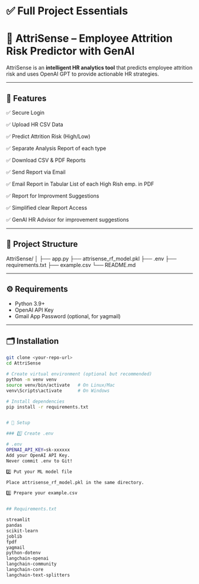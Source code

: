 # ✅ Full Project Essentials

# 🧩 AttriSense – Employee Attrition Risk Predictor with GenAI

AttriSense is an **intelligent HR analytics tool** that predicts employee attrition risk and uses OpenAI GPT to provide actionable HR strategies.

---

## 🚀 Features

✅ Secure Login  

✅ Upload HR CSV Data  

✅ Predict Attrition Risk (High/Low) 

✅ Separate Analysis Report of each type   

✅ Download CSV & PDF Reports  

✅ Send Report via Email 

✅ Email Report in Tabular List of each High Rish emp. in PDF    

✅ Report for Improvment Suggestions  

✅ Simplified clear Report Access  

✅ GenAI HR Advisor for improvement suggestions  


---

## 📂 Project Structure

AttriSense/
│
├── app.py
├── attrisense_rf_model.pkl
├── .env
├── requirements.txt
├── example.csv
└── README.md

---

## ⚙️ Requirements

- Python 3.9+
- OpenAI API Key
- Gmail App Password (optional, for yagmail)

---

## 🗂️ Installation

```bash
git clone <your-repo-url>
cd AttriSense

# Create virtual environment (optional but recommended)
python -m venv venv
source venv/bin/activate   # On Linux/Mac
venv\Scripts\activate      # On Windows

# Install dependencies
pip install -r requirements.txt


# 🧩 Setup

### 1️⃣ Create .env

# .env
OPENAI_API_KEY=sk-xxxxxx
Add your OpenAI API Key.
Never commit .env to Git!

2️⃣ Put your ML model file

Place attrisense_rf_model.pkl in the same directory.

3️⃣ Prepare your example.csv


## Requirements.txt

streamlit
pandas
scikit-learn
joblib
fpdf
yagmail
python-dotenv
langchain-openai
langchain-community
langchain-core
langchain-text-splitters


